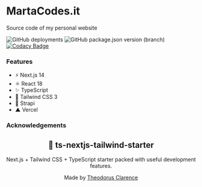 # MartaCodes.it
Source code of my personal website

![GitHub deployments](https://img.shields.io/github/deployments/martapanc/martacodes.it/Production)
![GitHub package.json version (branch)](https://img.shields.io/github/package-json/v/martapanc/martacodes.it/master)
[![Codacy Badge](https://app.codacy.com/project/badge/Grade/3e42a59f8d5d4a3da9430f55cb486c06)](https://app.codacy.com/gh/martapanc/martacodes.it/dashboard?utm_source=gh&utm_medium=referral&utm_content=&utm_campaign=Badge_grade)

### Features

- ⚡️ Next.js 14
- ⚛️ React 18
- ✨ TypeScript
- 💨 Tailwind CSS 3
- 🥞 Strapi
-  ▲  Vercel


### Acknowledgements
<div align="center">
  <h2>🔋 ts-nextjs-tailwind-starter</h2>
  <p>Next.js + Tailwind CSS + TypeScript starter packed with useful development features.</p>
  <p>Made by <a href="https://theodorusclarence.com">Theodorus Clarence</a></p>
</div>
